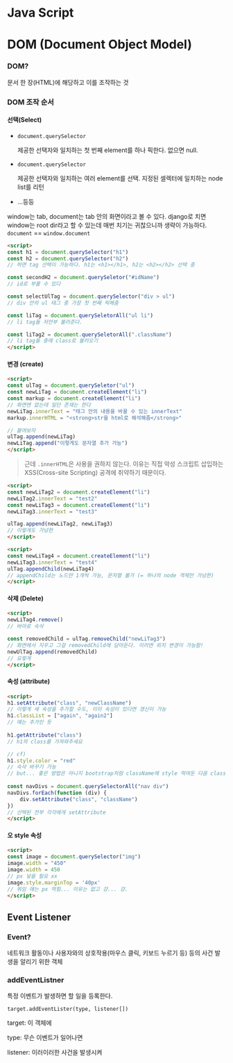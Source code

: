 # Java Script

# DOM (Document Object Model)

### DOM?

문서 한 장(HTML)에 해당하고 이를 조작하는 것



### DOM 조작 순서

#### 선택(Select)

* `document.querySelector`

  제공한 선택자와 일치하는 첫 번째 element를 하나 픽한다. 없으면 null.

* `document.querySelector`

  제공한 선택자와 일치하는 여러 element를 선택. 지정된 셀렉터에 일치하는 node list를 리턴

* ...등등

window는 tab, document는 tab 안의 화면이라고 볼 수 있다. django로 치면 window는 root dir라고 할 수 있는데 매번 치기는 귀찮으니까 생략이 가능하다.
`document` == `window.document`



```html
<script>
const h1 = document.querySelector("h1")
const h2 = document.querySelector("h2")
// 하면 tag 선택이 가능하다. h1는 <h1></h1>, h2는 <h2></h2> 선택 중

const secondH2 = document.querySeletor("#idName")
// id로 부를 수 있다

const selectUlTag = document.querySelector("div > ul")
// div 안의 ul 태그 중 가장 첫 번째 픽해줌

const liTag = document.querySeletorAll("ul li")
// li tag들 저언부 불러준다.

const liTag2 = document.querySeletorAll(".className")
// li tag들 중에 class로 불러오기
</script>
```



#### 변경 (create)

```html
<script>
const ulTag = document.querySeletor("ul")
const newLiTag = document.createElement("li")
const markup = document.createElement("li")
// 화면엔 없는데 일단 존재는 한다
newLiTag.innerText = "태그 안의 내용을 바꿀 수 있는 innerText"
markup.innerHTML = "<strong>str을 html로 해석해줌</strong>"

// 붙여보자
ulTag.append(newLiTag)
newLiTag.append("이렇게도 문자열 추가 가능")
</script>
```

> 근데 `.innerHTML`은 사용을 권하지 않는다. 이유는 직접 악성 스크립트 삽입하는 XSS(Cross-site Scripting) 공격에 취약하기 때문이다.

```html
<script>
const newLiTag2 = document.createElement("li")
newLiTag2.innerText = "test2"
const newLiTag3 = document.createElement("li")
newLiTag3.innerText = "test3"

ulTag.append(newLiTag2, newLiTag3)
// 이렇게도 가넝한
</script>
```

```html
<script>
const newLiTag4 = document.createElement("li")
newLiTag3.innerText = "test4"
ulTag.appendChild(newLiTag4)
// appendChild는 노드만 1개씩 가능, 문자열 불가 (= 하나의 node 객체만 가넝한)
</script>
```



#### 삭제 (Delete)

```html
<script>
newLiTag4.remove()
// 바아로 슥삭

const removedChild = ulTag.removeChild("newLiTag3")
// 화면에서 지우고 그걸 removedChild에 담아둔다. 이러면 위치 변경이 가능함!
newUlTag.append(removedChild)
// 요렇게
</script>
```



#### 속성 (attribute)

```html
<script>
h1.setAttribute("class", "newClassName")
// 이렇게 새 속성을 추가할 수도, 이미 속성이 있다면 갱신이 가능
h1.classList = ["again", "again2"]
// 얘는 추가인 듯
    
h1.getAttribute("class")
// h1의 class를 가져와주세요

// cf)
h1.style.color = "red"
// 슥삭 바꾸기 가능
// but... 좋은 방법은 아니지 bootstrap처럼 className에 style 먹여둔 다음 class에 그거 먹이는 게 훨 낫다
    
const navDivs = document.querySelectorAll("nav div")
navDivs.forEach(function (div) {
    div.setAttribute("class", "className")
})
// 선택된 전부 각각에게 setAttribute	
</script>
```



#### 오 style 속성 

```html
<script>
const image = document.querySelector("img")
image.width = "450"
image.width = 450
// px 넣을 필요 xx
image.style.marginTop = '40px'
// 뭐임 얘는 px 먹힘... 이유는 없고 걍... 걍.
</script>
```



## Event Listener

### Event?

네트워크 활동이나 사용자와의 상호작용(마우스 클릭, 키보드 누르기 등) 등의 사건 발생을 알리기 위한 객체



### addEventListner

특정 이벤트가 발생하면 할 일을 등록한다.

`target.addEventLister(type, listener[])`

target: 이 객체에

type: 무슨 이벤트가 일어나면

listener: 이러이러한 사건을 발생시켜

